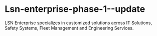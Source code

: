 # Lsn-enterprise-phase-1--update
LSN Enterprise specializes in customized solutions across IT Solutions, Safety Systems, Fleet Management and Engineering Services.
